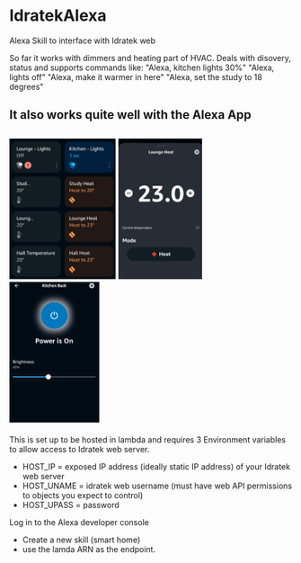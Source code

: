 # IdratekAlexa
Alexa Skill to interface with Idratek web

So far it works with dimmers and heating part of HVAC.
Deals with disovery, status and supports commands like:
"Alexa, kitchen lights 30%"
"Alexa, lights off"
"Alexa, make it warmer in here"
"Alexa, set the study to 18 degrees"

It also works quite well with the Alexa App
----
<img src="alexa_app1.jpg" height="250"> <img src="alexa_app2.jpg" height="250"> <img src="alexa_app3.jpg" height="250">
-----
This is set up to be hosted in lambda and requires 3 Environment variables to allow access to Idratek web server.
+ HOST_IP = exposed IP address (ideally static IP address) of your Idratek web server
+ HOST_UNAME = idratek web username (must have web API permissions to objects you expect to control)
+ HOST_UPASS = password

Log in to the Alexa developer console
+ Create a new skill (smart home)
+ use the lamda ARN as the endpoint.

